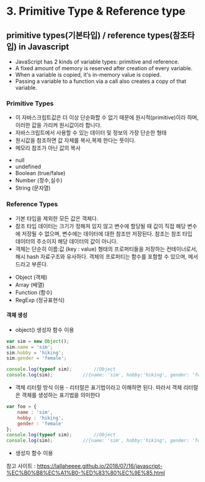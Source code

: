 # 3. Primitive Type & Reference type

## primitive types(기본타입) / reference types(참조타입) in Javascript
- JavaScript has 2 kinds of variable types: primitive and reference.
- A fixed amount of memory is reserved after creation of every variable.
- When a variable is copied, it's in-memory value is copied.
- Passing a variable to a function via a call also creates a copy of that variable.

### Primitive Types 
* 이 자바스크립트값은 더 이상 단순화할 수 없기 때문에 원시적(primitive)이라 하며, 이러한 값을 가리켜 원시값이라 합니다. 
* 자바스크립트에서 사용할 수 있는 데이터 및 정보의 가장 단순한 형태
* 원시값을 참조하면 값 자체를 복사,복제 한다는 뜻이다.
* 메모리 참조가 아닌 값의 복사

- null
- undefined
- Boolean (true/false)
- Number (정수,실수)
- String (문자열)

### Reference Types
* 기본 타입을 제외한 모든 값은 객체다.
* 참조 타입 데이터는 크기가 정해져 있지 않고 변수에 할당될 때 값이 직접 해당 변수에 저장될 수 없으며, 
변수에는 데이터에 대한 참조만 저장된다. 참조는 참조 타입 데이터의 주소이지 해당 데이터의 값이 아니다.
* 객체는 단순히 이름:값 (key : value) 형태의 프로퍼티들을 저장하는 컨테이너로서, 
해시 hash 자료구조와 유사하다. 객체의 프로퍼티는 함수를 포함할 수 있으며, 메서드라고 부른다.

- Object (객체)
- Array (배열)
- Function (함수)
- RegExp (정규표현식)

#### 객체 생성
* object() 생성자 함수 이용
```javascript
var sim = new Object();
sim.name = 'sim';
sim.hobby = 'hiking';
sim.gender = 'female';

console.log(typeof sim);		//Object
console.log(sim);			//{name: 'sim', hobby:'hiking', gender: 'female'}
```
* 객체 리터럴 방식 이용 - 리터럴은 표기법이라고 이해하면 된다. 따라서 객체 리터럴은 객체를 생성하는 표기법을 의미한다

```javascript
var foo = {
    name : 'sim',
    hobby : 'hiking',
    gender : 'female'
};
console.log(typeof sim);		//Object
console.log(sim);			//{name: 'sim', hobby:'hiking', gender: 'female'}
```
* 생성자 함수 이용

참고 사이트 : https://lallaheeee.github.io/2018/07/16/javascript-%EC%B0%B8%EC%A1%B0-%ED%83%80%EC%9E%85.html